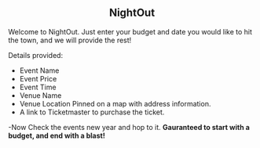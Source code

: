 ## <center> NightOut </center>

Welcome to NightOut. Just enter your budget and date you would like to hit the town, and we will provide the rest!

Details provided:
- Event Name
- Event Price
- Event Time
- Venue Name
- Venue Location Pinned on a map with address information.
- A link to Ticketmaster to purchase the ticket. 

-Now Check the events new year and hop to it. 
**Gauranteed to start with a budget, and end with a blast!**

